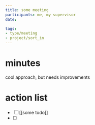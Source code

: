 ```yaml
---
title: some meeting
participants: me, my supervisor
date: 

tags:
- type/meeting
- project/sort_in
---
```


# minutes
cool approach, but needs improvements

# action list
- [ ] [[some todo]]
- [ ] 